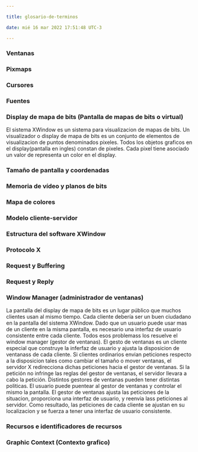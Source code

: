 ```yaml
---

title: glosario-de-terminos 

date: mié 16 mar 2022 17:51:48 UTC-3

---
```




### Ventanas



### Pixmaps



### Cursores



### Fuentes



### Display de mapa de bits (Pantalla de mapas de bits o virtual)

El sistema XWindow es un sistema para visualizacion de mapas de bits. Un visualizador o display de mapa de bits es un conjunto de elementos de visualizacion de puntos denominados pixeles. Todos los objetos graficos en el display(pantalla en ingles) constan de pixeles. Cada pixel tiene asociado un valor de representa un color en el display.



### Tamaño de pantalla y coordenadas



### Memoria de vídeo y planos de bits



### Mapa de colores



### Modelo cliente-servidor



### Estructura del software XWindow



### Protocolo X



### Request y Buffering



### Request y Reply





### Window Manager (administrador de ventanas)

La pantalla del display de mapa de bits es un lugar público que muchos clientes usan al mismo tiempo. Cada cliente debería ser un buen ciudadano en la pantalla del sistema XWindow. Dado que un usuario puede usar mas de un cliente en la misma pantalla, es necesario una interfaz de usuario consistente entre cada cliente. Todos esos problemass los resuelve el window manager (gestor de ventanas). El gesto de ventanas es un cliente especial que construye la inferfaz de usuario y ajusta la disposicion de ventanass de cada cliente. Si clientes ordinarios envian peticiones respecto a la disposicion tales como cambiar el tamaño o mover ventanas, el servidor X redirecciona dichas peticiones hacia el gestor de ventanas. Si la petición no infringe las reglas del gestor de ventanas, el servidor llevara a cabo la petición. Distintos gestores de ventanas pueden tener distintas politicas. El usuario puede puentear al gestor de ventanas y controlar el mismo la pantalla. El gestor de ventanas ajusta las peticiones de la situacion, proporciona una interfaz de usuario, y reenvia lass peticiones al servidor. Como resultado, las peticiones de cada cliente se ajustan en su localizacion y se fuerza a tener una interfaz de usuario consistente.



### Recursos e identificadores de recursos



### Graphic Context (Contexto grafico)



### 

